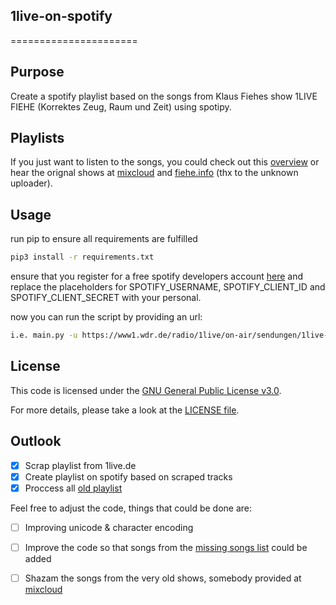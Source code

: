## 1live-on-spotify
======================
 
## Purpose
Create a spotify playlist based on the songs from Klaus Fiehes show 1LIVE FIEHE (Korrektes Zeug, Raum und Zeit) using spotipy.

## Playlists
If you just want to listen to the songs, you could check out this [overview](https://spty.shell42.de/) or hear the orignal shows at [mixcloud](https://www.mixcloud.com/EinsliveFiehe/) and [fiehe.info](https://fiehe.info/blog/) (thx to the unknown uploader).

## Usage
run pip to ensure all requirements are fulfilled
 
```bash
pip3 install -r requirements.txt
```
ensure that you register for a free spotify developers account [here](https://developer.spotify.com/)
and replace the placeholders for SPOTIFY_USERNAME, SPOTIFY_CLIENT_ID and SPOTIFY_CLIENT_SECRET with your personal.

now you can run the script by providing an url:
```bash
i.e. main.py -u https://www1.wdr.de/radio/1live/on-air/sendungen/1live-fiehe/index.html
```

## License
This code is licensed under the [GNU General Public License v3.0](https://choosealicense.com/licenses/gpl-3.0/). <p>
For more details, please take a look at the [LICENSE file](https://github.com/argv1/1live-on-spotify/blob/main/LICENSE).

## Outlook
- [x] Scrap playlist from 1live.de
- [x] Create playlist on spotify based on scraped tracks
- [x] Proccess all [old playlist](http://www.apage4u.de/music/playlist_fiehe.php)

Feel free to adjust the code, things that could be done are:
- [ ] Improving unicode & character encoding
- [ ] Improve the code so that songs from the [missing songs list](https://github.com/argv1/1live-on-spotify/blob/main/missing-tracks.txt) could be added
- [ ] Shazam the songs from the very old shows, somebody provided at [mixcloud](https://www.mixcloud.com/EinsliveFiehe/)


